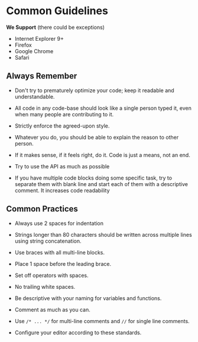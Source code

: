 Common Guidelines
=================

**We Support** (there could be exceptions)

* Internet Explorer 9+
* Firefox
* Google Chrome
* Safari

**Always Remember**
-------------------

* Don't try to prematurely optimize your code;
  keep it readable and understandable.

* All code in any code-base should look like a single person typed it,
  even when many people are contributing to it.

* Strictly enforce the agreed-upon style.

* Whatever you do, you should be able to explain the reason to other person.

* If it makes sense, if it feels right, do it. Code is just a means, not an end.

* Try to use the API as much as possible

* If you have multiple code blocks doing some specific task, try to separate them with blank line and start each of them with a descriptive comment. It increases code readability


**Common Practices**
--------------------

* Always use 2 spaces for indentation

* Strings longer than 80 characters should be written across
  multiple lines using string concatenation.

* Use braces with all multi-line blocks.

* Place 1 space before the leading brace.

* Set off operators with spaces.

* No trailing white spaces.

* Be descriptive with your naming for variables and functions.

* Comment as much as you can.

* Use `/* ... */` for multi-line comments and `//` for single line comments.

* Configure your editor according to these standards.
